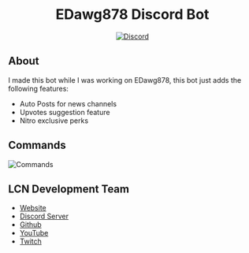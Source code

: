 <div align="center">
  <h1>EDawg878 Discord Bot</h1>
  <a href="https://discord.gg/d8tHEhn">
    <img src="https://discordapp.com/api/guilds/263072793019678731/embed.png" alt="Discord" />
  </a>
</div>

## About

I made this bot while I was working on EDawg878, this bot just adds the following features:
 * Auto Posts for news channels
 * Upvotes suggestion feature
 * Nitro exclusive perks

## Commands
<img src="https://cdn.discordapp.com/attachments/572120574596349983/806742888092008468/wPCw473t48MOgAAAABJRU5ErkJggg.png" alt="Commands" />

## LCN Development Team

* [Website](https://lividacraft.com)
* [Discord Server](https://discord.gg/d8tHEhn)
* [Github](https://github.com/LividaCraft)
* [YouTube](https://www.youtube.com/channel/UCbfEFMKw-OlLXyaFU12-9oQ)
* [Twitch](https://www.twitch.tv/lividacraft)
